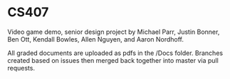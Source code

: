 # CS407
Video game demo, senior design project by Michael Parr, Justin Bonner, Ben Ott, Kendall Bowles, Allen Nguyen, and Aaron Nordhoff.

All graded documents are uploaded as pdfs in the /Docs folder. Branches created based on issues then merged back together into master via pull requests.
